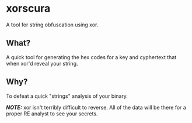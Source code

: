 # xorscura

A tool for string obfuscation using xor.

## What?

A quick tool for generating the hex codes for a key and cyphertext that when xor'd reveal your string.

## Why?

To defeat a quick "strings" analysis of your binary. 

___NOTE:___ xor isn't terribly difficult to reverse. All of the data will be there for a proper RE analyst to see your secrets. 
